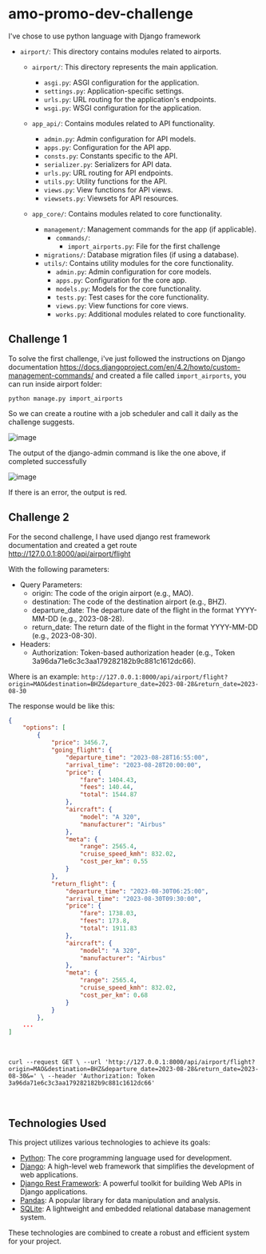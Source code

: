 # amo-promo-dev-challenge

I've chose to use python language with Django framework

- `airport/`: This directory contains modules related to airports.
    - `airport/`: This directory represents the main application.
        - `asgi.py`: ASGI configuration for the application.
        - `settings.py`: Application-specific settings.
        - `urls.py`: URL routing for the application's endpoints.
        - `wsgi.py`: WSGI configuration for the application.

    - `app_api/`: Contains modules related to API functionality.
      - `admin.py`: Admin configuration for API models.
      - `apps.py`: Configuration for the API app.
      - `consts.py`: Constants specific to the API.
      - `serializer.py`: Serializers for API data.
      - `urls.py`: URL routing for API endpoints.
      - `utils.py`: Utility functions for the API.
      - `views.py`: View functions for API views.
      - `viewsets.py`: Viewsets for API resources.
        
    - `app_core/`: Contains modules related to core functionality.
      - `management/`: Management commands for the app (if applicable).
        - `commands/`:
          - `import_airports.py`: File for the first challenge
      - `migrations/`: Database migration files (if using a database).
      - `utils/`: Contains utility modules for the core functionality.
        - `admin.py`: Admin configuration for core models.
        - `apps.py`: Configuration for the core app.
        - `models.py`: Models for the core functionality.
        - `tests.py`: Test cases for the core functionality.
        - `views.py`: View functions for core views.
        - `works.py`: Additional modules related to core functionality.


## Challenge 1
To solve the first challenge, i've just followed the instructions on Django documentation https://docs.djangoproject.com/en/4.2/howto/custom-management-commands/ and created a file called `import_airports`, you can run inside airport folder:

`python manage.py import_airports`

So we can create a routine with a job scheduler and call it daily as the challenge suggests.


![image](https://github.com/supertgo/amo-promo-dev-challenge/assets/47607913/49a8f229-8f4f-4800-9c9b-faada8bf088c)

The output of the django-admin command is like the one above, if completed successfully

![image](https://github.com/supertgo/amo-promo-dev-challenge/assets/47607913/35c0cd8d-da9a-4ee6-b53d-8f0d0ba7bb37)


If there is an error, the output is red.

## Challenge 2

For the second challenge, I have used django rest framework documentation and created a get route http://127.0.0.1:8000/api/airport/flight

With the following parameters:
- Query Parameters:
  -  origin: The code of the origin airport (e.g., MAO).
  - destination: The code of the destination airport (e.g., BHZ).
  -  departure_date: The departure date of the flight in the format YYYY-MM-DD (e.g., 2023-08-28).
  - return_date: The return date of the flight in the format YYYY-MM-DD (e.g., 2023-08-30).
- Headers:
  - Authorization: Token-based authorization header (e.g., Token 3a96da71e6c3c3aa179282182b9c881c1612dc66).

Where is an example:
`http://127.0.0.1:8000/api/airport/flight?origin=MAO&destination=BHZ&departure_date=2023-08-28&return_date=2023-08-30`

The response would be like this:
```json
{
	"options": [
		{
			"price": 3456.7,
			"going_flight": {
				"departure_time": "2023-08-28T16:55:00",
				"arrival_time": "2023-08-28T20:00:00",
				"price": {
					"fare": 1404.43,
					"fees": 140.44,
					"total": 1544.87
				},
				"aircraft": {
					"model": "A 320",
					"manufacturer": "Airbus"
				},
				"meta": {
					"range": 2565.4,
					"cruise_speed_kmh": 832.02,
					"cost_per_km": 0.55
				}
			},
			"return_flight": {
				"departure_time": "2023-08-30T06:25:00",
				"arrival_time": "2023-08-30T09:30:00",
				"price": {
					"fare": 1738.03,
					"fees": 173.8,
					"total": 1911.83
				},
				"aircraft": {
					"model": "A 320",
					"manufacturer": "Airbus"
				},
				"meta": {
					"range": 2565.4,
					"cruise_speed_kmh": 832.02,
					"cost_per_km": 0.68
				}
			}
		},
    ...
]
```
  
<br>

`curl --request GET \
  --url 'http://127.0.0.1:8000/api/airport/flight?origin=MAO&destination=BHZ&departure_date=2023-08-28&return_date=2023-08-30&=' \
  --header 'Authorization: Token 3a96da71e6c3c3aa179282182b9c881c1612dc66'`
  
<br>

## Technologies Used

This project utilizes various technologies to achieve its goals:

- [Python](https://www.python.org/): The core programming language used for development.
- [Django](https://www.djangoproject.com/): A high-level web framework that simplifies the development of web applications.
- [Django Rest Framework](https://www.django-rest-framework.org/): A powerful toolkit for building Web APIs in Django applications.
- [Pandas](https://pandas.pydata.org/): A popular library for data manipulation and analysis.
- [SQLite](https://www.sqlite.org/index.html): A lightweight and embedded relational database management system.

These technologies are combined to create a robust and efficient system for your project.

